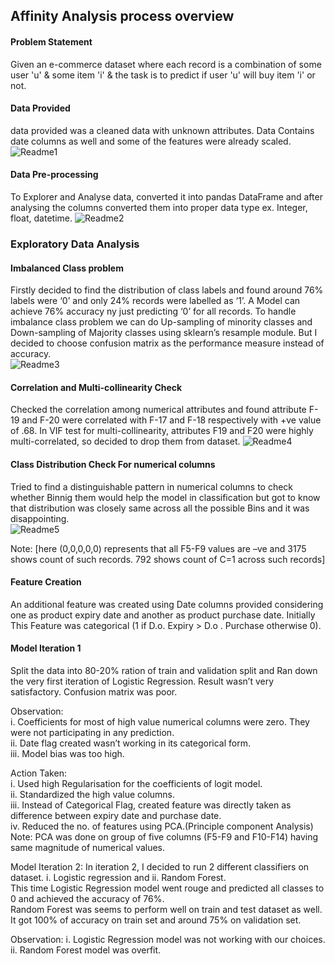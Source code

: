 ## Affinity Analysis process overview
#### Problem Statement
Given an e-commerce dataset where each record is a combination of some user 'u' & some item 'i' & the task is to predict if user 'u' will buy item 'i' or not.

#### Data Provided
data provided was a cleaned data with unknown attributes. Data Contains date columns as well and some of the features were already scaled.
![Readme1](https://github.com/shivendrapratap2/Machine-Learning-And-Data-Science/blob/master/Affinity%20Analysis/Images/data.PNG)

#### Data Pre-processing
To Explorer and Analyse data, converted it into pandas DataFrame and after analysing the columns converted them into proper data type ex. Integer, float, datetime.
![Readme2](https://github.com/shivendrapratap2/Machine-Learning-And-Data-Science/blob/master/Affinity%20Analysis/Images/dataframe.PNG)

### Exploratory Data Analysis
#### Imbalanced Class problem
Firstly decided to find the distribution of class labels and found around 76% labels were ‘0’  and only 24% records were labelled as ‘1’. A Model can achieve 76% accuracy ny just predicting ‘0’ for all records. To handle imbalance class problem we can do Up-sampling of minority classes and Down-sampling of Majority classes using sklearn’s resample module. But I decided to choose confusion matrix as the performance measure instead of accuracy.  
![Readme3](https://github.com/shivendrapratap2/Machine-Learning-And-Data-Science/blob/master/Affinity%20Analysis/Images/class_dist.PNG)

#### Correlation and Multi-collinearity Check
Checked the correlation among numerical attributes and found attribute F-19 and F-20  were correlated with F-17 and F-18  respectively with +ve value of .68. In VIF test for multi-collinearity, attributes F19 and F20 were highly multi-correlated, so decided to drop them from dataset.
![Readme4](https://github.com/shivendrapratap2/Machine-Learning-And-Data-Science/blob/master/Affinity%20Analysis/Images/corr_mat.PNG)

#### Class Distribution Check For numerical columns
Tried to find a distinguishable pattern in numerical columns to check whether Binnig them would help the model in classification but got to know that distribution was closely same across all the possible Bins and it was disappointing.  
![Readme5](https://github.com/shivendrapratap2/Machine-Learning-And-Data-Science/blob/master/Affinity%20Analysis/Images/Binning.PNG)

Note: [here (0,0,0,0,0) represents that all F5-F9 values are –ve and 3175 shows count of such records. 792 shows count of C=1 across such records]

#### Feature Creation
An additional feature was created using Date columns provided considering one as product expiry date and another as product purchase date. Initially This Feature was categorical (1 if D.o. Expiry > D.o . Purchase otherwise 0).

#### Model Iteration 1
Split the data into 80-20% ration of train and validation split and Ran down the very first iteration of Logistic Regression. Result wasn’t very satisfactory. Confusion matrix was poor.
 
Observation:  
i.	Coefficients for most of high value numerical columns were zero. They were not participating in any prediction.  
ii.	Date flag created wasn’t working in its categorical form.  
iii.	Model bias was too high.  

Action Taken:  
i.	Used high Regularisation for the coefficients of logit model.  
ii.	Standardized the high value columns.  
iii.	Instead of Categorical Flag, created feature was directly taken as difference between expiry date and purchase date.  
iv.	Reduced the no. of features using PCA.(Principle component Analysis)  
Note: PCA was done on group of five columns (F5-F9 and F10-F14) having same magnitude of numerical values.  

Model Iteration 2: In iteration 2, I decided to run 2 different classifiers on dataset.  i. Logistic regression and ii. Random Forest.  
This time Logistic Regression model went rouge and predicted all classes to 0 and achieved the accuracy of 76%.  
Random Forest was seems to perform well on train and test dataset as well. It got 100% of accuracy on train set and around 75% on validation set.  

                                                         
Observation:
i.	Logistic Regression model was not working with our choices. 
ii.	Random Forest model was overfit.


